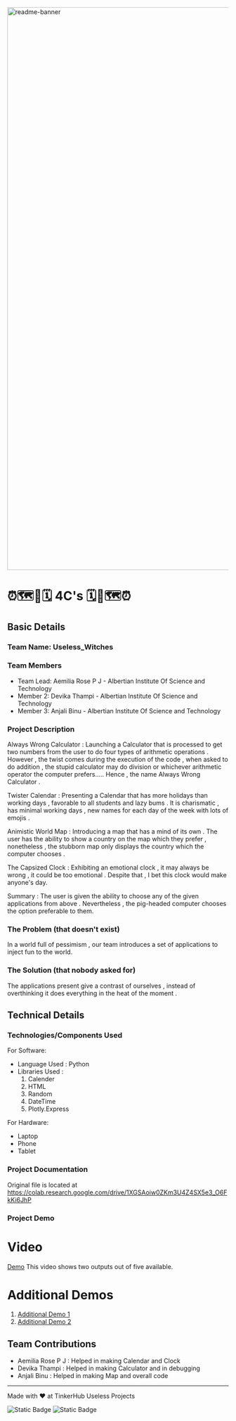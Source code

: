 <img width="1280" alt="readme-banner" src="https://github.com/user-attachments/assets/35332e92-44cb-425b-9dff-27bcf1023c6c">

# ⏰🗺️🧮🗓️ 4C's 🗓️🧮🗺️⏰


## Basic Details
### Team Name: Useless_Witches


### Team Members
- Team Lead: Aemilia Rose P J - Albertian Institute Of Science and Technology
- Member 2: Devika Thampi - Albertian Institute Of Science and Technology
- Member 3: Anjali Binu - Albertian Institute Of Science and Technology

### Project Description
Always Wrong Calculator : 
Launching a Calculator that is processed to get two numbers from the user to do four types of arithmetic operations . However , the twist comes during the execution of the code , when asked to do addition ,  the stupid calculator may do division or whichever arithmetic operator the computer prefers.…. Hence , the name Always Wrong Calculator .

Twister Calendar :
Presenting a Calendar that has more holidays than working days , favorable to all students and lazy bums . It is charismatic , has minimal working days , new names for each day of the week with lots of emojis .

Animistic World Map : 
Introducing a map that has a mind of its own . The user has the ability to show a country on the map which they prefer , nonetheless , the stubborn map only displays the country which the computer chooses .
 
The Capsized Clock : 
Exhibiting an emotional clock , it may always be wrong , it could be too emotional . Despite that , I bet this clock would make anyone's day. 

Summary : 
The user is given the ability to choose any of the given applications from above . Nevertheless , the pig-headed computer chooses the option preferable to them.

### The Problem (that doesn't exist)
In a world full of pessimism , our team introduces a set of applications to inject fun to the world.

### The Solution (that nobody asked for)
The applications present give a contrast of ourselves , instead of overthinking it does everything in the heat of the moment . 

## Technical Details
### Technologies/Components Used
For Software:
- Language Used : Python
- Libraries Used :
  1. Calender
  2. HTML
  3. Random
  4. DateTime
  5. Plotly.Express
 
For Hardware:
- Laptop
- Phone
- Tablet

### Project Documentation
Original file is located at 
https://colab.research.google.com/drive/1XGSAoiw0ZKm3U4Z4SX5e3_O6FkKi6JhP


### Project Demo
# Video
[Demo](https://drive.google.com/file/d/1et-nhOGm56UF4YS_vB3EBE-6HIQgidnL/view?usp=drive_link)
This video shows two outputs out of five available.

# Additional Demos
1. [Additional Demo 1](https://drive.google.com/file/d/1SuStp2hSEzt0qJCccgymv-668iWe1pEm/view?usp=drive_link)
2. [Additional Demo 2](https://drive.google.com/file/d/1lm74hJpSFbTc08-ho2RABXYig8wi342C/view?usp=drive_link)

## Team Contributions
- Aemilia Rose P J : Helped in making Calendar and Clock
- Devika Thampi : Helped in making Calculator and in debugging
- Anjali Binu : Helped in making Map and overall code

---
Made with ❤️ at TinkerHub Useless Projects 

![Static Badge](https://img.shields.io/badge/TinkerHub-24?color=%23000000&link=https%3A%2F%2Fwww.tinkerhub.org%2F)
![Static Badge](https://img.shields.io/badge/UselessProject--24-24?link=https%3A%2F%2Fwww.tinkerhub.org%2Fevents%2FQ2Q1TQKX6Q%2FUseless%2520Projects)



